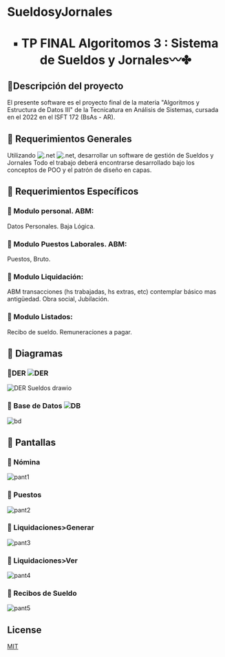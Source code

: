 # SueldosyJornales
<div align="center">


# ▪️ TP FINAL Algoritomos 3 : Sistema de Sueldos y Jornales〰️✤

</div>

## 🔵Descripción del proyecto
El presente software es el proyecto final de la materia "Algoritmos y Estructura de Datos III" de la Tecnicatura en Análisis de Sistemas, cursada en el 2022 en el ISFT 172 (BsAs - AR).


## 🔵 Requerimientos Generales

Utilizando ![.net](https://img.shields.io/badge/.NET-Framework-blueviolet) ![.net]( https://img.shields.io/badge/Win-Form-green), desarrollar un software de gestión de Sueldos y Jornales
Todo el trabajo deberá encontrarse desarrollado bajo los conceptos de POO y el patrón de diseño en capas.  


## 🔵 Requerimientos Específicos

### 🔹 Modulo personal. ABM: 
Datos Personales. Baja Lógica.
 
 ### 🔹 Modulo Puestos Laborales. ABM: 
Puestos, Bruto.

### 🔹 Modulo Liquidación: 
ABM  transacciones (hs trabajadas, hs extras, etc) contemplar básico mas antigüedad. Obra social, Jubilación.

### 🔹 Modulo Listados: 
Recibo de sueldo. 
Remuneraciones a pagar.

## 🔵 Diagramas
### 🔹DER ![DER](https://img.shields.io/badge/DER--green) 
![DER Sueldos drawio](https://user-images.githubusercontent.com/88113403/205382672-bd74af25-21d1-4d0c-b0fe-7f791caef927.png)

### 🔹 Base de Datos ![DB](https://img.shields.io/badge/SQL-Server-red) 
![bd](https://user-images.githubusercontent.com/88113403/205380140-7327f71b-1633-4111-a25f-9de43e8df982.png)

## 🔵 Pantallas
### 🔹 Nómina
![pant1](https://user-images.githubusercontent.com/88113403/205506638-e16b14c6-009c-4be8-9698-fe233b36f7d4.png)

### 🔹 Puestos
![pant2](https://user-images.githubusercontent.com/88113403/205506653-cf09a4b7-d5c0-4a28-b3a8-2b688d6b6324.png)

### 🔹 Liquidaciones>Generar
![pant3](https://user-images.githubusercontent.com/88113403/205506659-31f50847-e312-48d9-a33b-9dc75787e6e1.png)

### 🔹 Liquidaciones>Ver
![pant4](https://user-images.githubusercontent.com/88113403/205506668-21cf1bbf-75b6-4bd5-8027-b991da38266f.png)

### 🔹 Recibos de Sueldo
![pant5](https://user-images.githubusercontent.com/88113403/205506683-7fe4561d-1e2f-43a7-848c-9ce73eb7c3af.png)


## License
[MIT](https://choosealicense.com/licenses/mit/)
